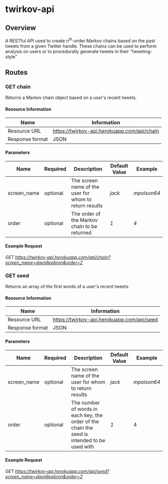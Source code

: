 # twirkov-api
## Overview
A RESTful API used to create n<sup>th</sup>-order Markov chains based on the past tweets from a given Twitter handle. These chains can be used to perform analysis on users or to procedurally generate tweets in their "tweeting-style"
## Routes
### GET chain
Returns a Markov chain object based on a user's recent tweets.
#### Resource Information
|Name           |Information                                    |
|---------------|-----------------------------------------------|
|Resource URL   |https://twirkov-api.herokuapp.com/api/chain    |
|Response format|JSON                                           |
#### Parameters
|Name       |Required   |Description                                            |Default Value  |Example    |
|-----------|-----------|-------------------------------------------------------|---------------|-----------|
|screen_name|optional   |The screen name of the user for whom to return results |*jack*         |*mpolson64*|
|order      |optional   |The order of the Markov chain to be returned           |*1*            |*4*        |
#### Example Request
*GET https://twirkov-api.herokuapp.com/api/chain?screen_name=davidleebron&order=2*

### GET seed
Returns an array of the first words of a user's recent tweets
#### Resource Information
|Name           |Information                               |
|---------------|------------------------------------------|
|Resource URL   |https://twirkov-api.herokuapp.com/api/seed|
|Response format|JSON                                      |
#### Parameters
|Name       |Required   |Description                                                                                  |Default Value  |Example    |
|-----------|-----------|---------------------------------------------------------------------------------------------|---------------|-----------|
|screen_name|optional   |The screen name of the user for whom to return results                                       |*jack*         |*mpolson64*|
|order      |optional   |The number of words in each key, the order of the chain the seed is intended to be used with |*1*            |4          |
#### Example Request
*GET https://twirkov-api.herokuapp.com/api/seed?screen_name=davidleebron&order=2*
